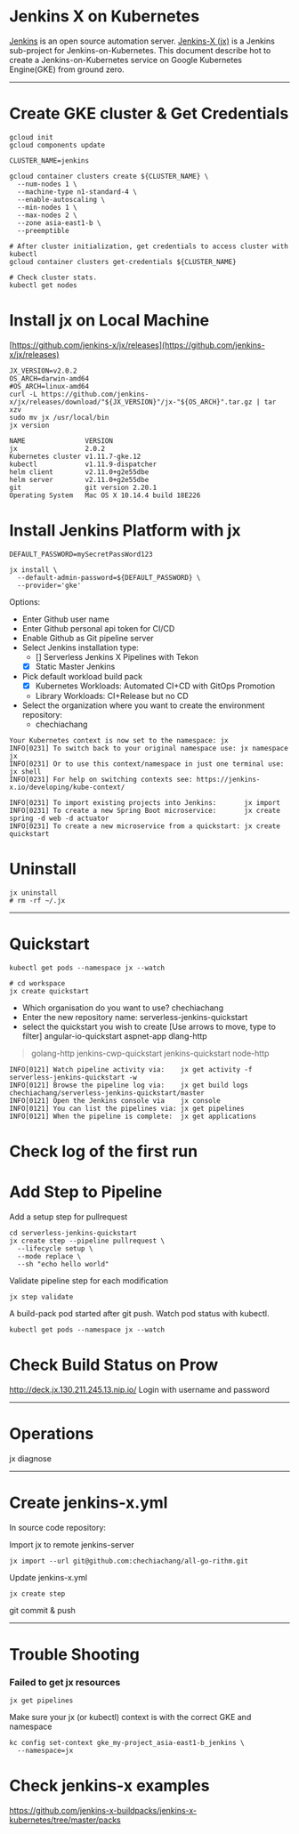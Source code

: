 Jenkins X on Kubernetes
===

[Jenkins](https://jenkins.io/) is an open source automation server. [Jenkins-X (jx)](https://jenkins.io/projects/jenkins-x) is a Jenkins sub-project for Jenkins-on-Kubernetes.
This document describe hot to create a Jenkins-on-Kubernetes service on Google Kubernetes Engine(GKE) from ground zero.

---

# Create GKE cluster & Get Credentials

```
gcloud init
gcloud components update
```

```
CLUSTER_NAME=jenkins

gcloud container clusters create ${CLUSTER_NAME} \
  --num-nodes 1 \
  --machine-type n1-standard-4 \
  --enable-autoscaling \
  --min-nodes 1 \
  --max-nodes 2 \
  --zone asia-east1-b \
  --preemptible

# After cluster initialization, get credentials to access cluster with kubectl
gcloud container clusters get-credentials ${CLUSTER_NAME}

# Check cluster stats.
kubectl get nodes
```

# Install jx on Local Machine

[https://github.com/jenkins-x/jx/releases](https://github.com/jenkins-x/jx/releases)

```
JX_VERSION=v2.0.2
OS_ARCH=darwin-amd64
#OS_ARCH=linux-amd64
curl -L https://github.com/jenkins-x/jx/releases/download/"${JX_VERSION}"/jx-"${OS_ARCH}".tar.gz | tar xzv
sudo mv jx /usr/local/bin
jx version

NAME               VERSION
jx                 2.0.2
Kubernetes cluster v1.11.7-gke.12
kubectl            v1.11.9-dispatcher
helm client        v2.11.0+g2e55dbe
helm server        v2.11.0+g2e55dbe
git                git version 2.20.1
Operating System   Mac OS X 10.14.4 build 18E226
```

# Install Jenkins Platform with jx

```
DEFAULT_PASSWORD=mySecretPassWord123

jx install \
  --default-admin-password=${DEFAULT_PASSWORD} \
  --provider='gke'
```

Options:
- Enter Github user name
- Enter Github personal api token for CI/CD
- Enable Github as Git pipeline server
- Select Jenkins installation type: 
  - [] Serverless Jenkins X Pipelines with Tekon
  - [x] Static Master Jenkins
- Pick default workload build pack
  - [x] Kubernetes Workloads: Automated CI+CD with GitOps Promotion
  - Library Workloads: CI+Release but no CD
- Select the organization where you want to create the environment repository: 
  - chechiachang

```
Your Kubernetes context is now set to the namespace: jx
INFO[0231] To switch back to your original namespace use: jx namespace jx
INFO[0231] Or to use this context/namespace in just one terminal use: jx shell
INFO[0231] For help on switching contexts see: https://jenkins-x.io/developing/kube-context/

INFO[0231] To import existing projects into Jenkins:       jx import
INFO[0231] To create a new Spring Boot microservice:       jx create spring -d web -d actuator
INFO[0231] To create a new microservice from a quickstart: jx create quickstart
```

# Uninstall

```
jx uninstall
# rm -rf ~/.jx
```
---

# Quickstart

```
kubectl get pods --namespace jx --watch
```

```
# cd workspace
jx create quickstart
```

- Which organisation do you want to use? chechiachang
- Enter the new repository name:  serverless-jenkins-quickstart
- select the quickstart you wish to create  [Use arrows to move, type to filter]
  angular-io-quickstart
  aspnet-app
  dlang-http
> golang-http
  jenkins-cwp-quickstart
  jenkins-quickstart
  node-http

```
INFO[0121] Watch pipeline activity via:    jx get activity -f serverless-jenkins-quickstart -w
INFO[0121] Browse the pipeline log via:    jx get build logs chechiachang/serverless-jenkins-quickstart/master
INFO[0121] Open the Jenkins console via    jx console
INFO[0121] You can list the pipelines via: jx get pipelines
INFO[0121] When the pipeline is complete:  jx get applications
```

# Check log of the first run


# Add Step to Pipeline

Add a setup step for pullrequest
```
cd serverless-jenkins-quickstart
jx create step --pipeline pullrequest \
  --lifecycle setup \
  --mode replace \
  --sh "echo hello world"
```

Validate pipeline step for each modification
```
jx step validate
```

A build-pack pod started after git push. Watch pod status with kubectl.
```
kubectl get pods --namespace jx --watch
```

# Check Build Status on Prow

http://deck.jx.130.211.245.13.nip.io/
Login with username and password

---

# Operations

jx diagnose

---

# Create jenkins-x.yml

In source code repository:

Import jx to remote jenkins-server
```
jx import --url git@github.com:chechiachang/all-go-rithm.git
```

Update jenkins-x.yml
```
jx create step
```

git commit & push

---

# Trouble Shooting

### Failed to get jx resources

```
jx get pipelines
```

Make sure your jx (or kubectl) context is with the correct GKE and namespace
```
kc config set-context gke_my-project_asia-east1-b_jenkins \
  --namespace=jx
```

# Check jenkins-x examples

https://github.com/jenkins-x-buildpacks/jenkins-x-kubernetes/tree/master/packs
